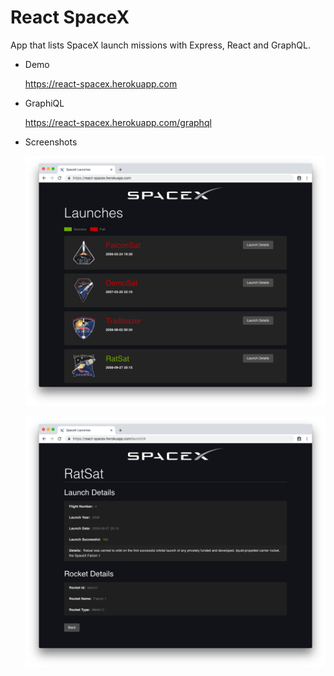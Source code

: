 # React SpaceX

App that lists SpaceX launch missions with Express, React and GraphQL.

- Demo

  https://react-spacex.herokuapp.com

- GraphiQL

  https://react-spacex.herokuapp.com/graphql

- Screenshots

  ![screnshot1](/client/screenshots/1.png)

  ![screnshot1](/client/screenshots/2.png)
